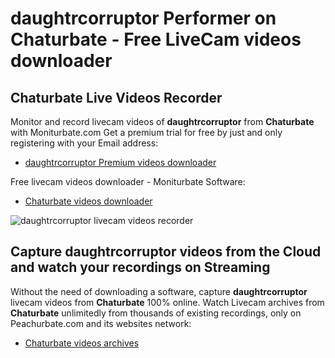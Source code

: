 # daughtrcorruptor Performer on Chaturbate - Free LiveCam videos downloader

## Chaturbate Live Videos Recorder

Monitor and record livecam videos of **daughtrcorruptor** from **Chaturbate** with Moniturbate.com
Get a premium trial for free by just and only registering with your Email address:
* [daughtrcorruptor Premium videos downloader](https://moniturbate.com/request-demo-licence-key.html)

Free livecam videos downloader - Moniturbate Software:
* [Chaturbate videos downloader](https://moniturbate.com/moniturbate-download-software.html)

![daughtrcorruptor livecam videos recorder](https://peachurnet.com/templates/moniturbate-software.png)


## Capture daughtrcorruptor videos from the Cloud and watch your recordings on Streaming

Without the need of downloading a software, capture **daughtrcorruptor** livecam videos from **Chaturbate** 100% online.
Watch Livecam archives from **Chaturbate** unlimitedly from thousands of existing recordings, only on Peachurbate.com and its websites network:
* [Chaturbate videos archives](https://peachurnet.com/)